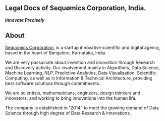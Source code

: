 ## Legal Docs of Sequømics Corporation, India.
<b><i>Innovate Precisely</i></b>

## About
[Sequomics Corporation](http://sequomics.com/), is a startup innovative scientific and digital agency, based in the heart of Bangalore, Karnataka, India.

We are very passionate about invention and innovation through Research and Discovery activity. Our involvement mainly in Algorithms, Data Science, Machine Learning, NLP, Predictive Analytics, Data Visualisation, Scientific Computing, as well as in Information & Technical Architecture, providing best software solutions through commitments.

We are scientists, mathematicians, engineers, design thinkers and innovators; and working to bring innovations into the human life.

The company is established in "2014" to meet the growing demand of Data Science through high degree of Data Research & Innovations.
